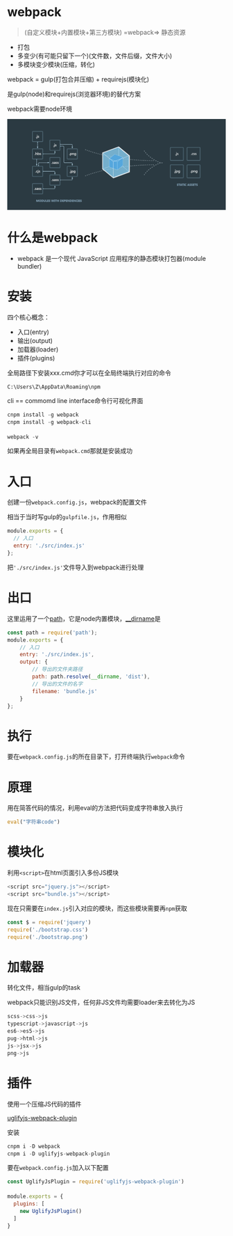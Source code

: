 # webpack

> (自定义模块+内置模块+第三方模块) =webpack=> 静态资源

- 打包
- 多变少(有可能只留下一个)(文件数，文件后缀，文件大小)
- 多模块变少模块(压缩，转化)

webpack = gulp(打包合并压缩) + requirejs(模块化)

是gulp(node)和requirejs(浏览器环境)的替代方案

webpack需要node环境

<img src="1.bmp">

# 什么是webpack

- webpack 是一个现代 JavaScript 应用程序的静态模块打包器(module bundler)




# 安装

四个核心概念：

- 入口(entry)
- 输出(output)
- 加载器(loader)
- 插件(plugins)

全局路径下安装xxx.cmd你才可以在全局终端执行对应的命令
```
C:\Users\Z\AppData\Roaming\npm
```
cli == commomd line interface命令行可视化界面
```js
cnpm install -g webpack
cnpm install -g webpack-cli

webpack -v
```
如果再全局目录有`webpack.cmd`那就是安装成功

# 入口

创建一份`webpack.config.js`，webpack的配置文件

相当于当时写gulp的`gulpfile.js`，作用相似

```js
module.exports = {
  // 入口
  entry: './src/index.js'
};
```

把`'./src/index.js'`文件导入到webpack进行处理

# 出口

这里运用了一个[path](http://nodejs.cn/api/path.html)，它是node内置模块，[__dirname](http://nodejs.cn/api/globals.html#globals_dirname)是
```js
const path = require('path');
module.exports = {
    // 入口
    entry: './src/index.js',
    output: {
        // 导出的文件夹路径
        path: path.resolve(__dirname, 'dist'),
        // 导出的文件的名字
        filename: 'bundle.js'
    }
};
```

# 执行

要在`webpack.config.js`的所在目录下，打开终端执行`webpack`命令

# 原理

用在简答代码的情况，利用eval的方法把代码变成字符串放入执行
```js
eval("字符串code")
```

# 模块化

利用`<script>`在html页面引入多份JS模块
```js
<script src="jquery.js"></script>
<script src="bundle.js"></script>
```

现在只需要在`index.js`引入对应的模块，而这些模块需要再`npm`获取
```js
const $ = require('jquery')
require('./bootstrap.css')
require('./bootstrap.png')
```

# 加载器

转化文件，相当gulp的task

webpack只能识别JS文件，任何非JS文件均需要loader来去转化为JS
```js
scss->css->js
typescript->javascript->js
es6->es5->js
pug->html->js
js->jsx->js
png->js
```

# 插件


使用一个压缩JS代码的插件

[uglifyjs-webpack-plugin](https://www.webpackjs.com/plugins/uglifyjs-webpack-plugin/)

安装

```js
cnpm i -D webpack
cnpm i -D uglifyjs-webpack-plugin
```

要在`webpack.config.js`加入以下配置
```js
const UglifyJsPlugin = require('uglifyjs-webpack-plugin')

module.exports = {
  plugins: [
    new UglifyJsPlugin()
  ]
}
```